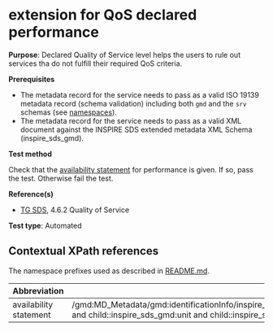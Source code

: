 # extension for QoS declared performance

**Purpose**: Declared Quality of Service level helps the users to rule out services tha do not fulfill their required QoS criteria.

**Prerequisites**

* The metadata record for the service needs to pass as a valid ISO 19139 metadata record (schema validation) including both ```gmd``` and the ```srv``` schemas (see [namespaces](README.md#namespaces)).
* The metadata record for the service needs to pass as a valid XML document against the INSPIRE SDS extended metadata XML Schema (inspire\_sds\_gmd).

**Test method**

Check that the [availability statement](#availability_statement) for performance is given. If so, pass the test. Otherwise fail the test.

**Reference(s)**

* [TG SDS](README.md#ref_TG_SDS), 4.6.2 Quality of Service

**Test type**: Automated

## Contextual XPath references

The namespace prefixes used as described in [README.md](README.md#namespaces).

Abbreviation                                               |  XPath expression
---------------------------------------------------------- | -------------------------------------------------------------------------
availability statement <a name="availability_statement"></a> | /gmd:MD_Metadata/gmd:identificationInfo/inspire\_sds\_gmd:SV_ServiceIdentification/inspire\_sds\_gmd:qualityOfService/inspire\_sds\_gmd:SV_QualityOfService[child::inspire\_sds\_gmd:criterion/inspire\_sds\_gmd:SV_QualityOfServiceCriteria='performance' and child::inspire\_sds\_gmd:unit and child::inspire\_sds\_gmd:value]

